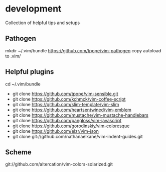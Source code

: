 # development
Collection of helpful tips and setups

## Pathogen
mkdir ~/.vim/bundle
https://github.com/tpope/vim-pathogen
copy autoload to .vim/

## Helpful plugins
cd ~/.vim/bundle

* git clone https://github.com/tpope/vim-sensible.git
* git clone https://github.com/kchmck/vim-coffee-script
* git clone https://github.com/slim-template/vim-slim
* git clone https://github.com/heartsentwined/vim-emblem
* git clone https://github.com/mustache/vim-mustache-handlebars
* git clone https://github.com/pangloss/vim-javascript
* git clone https://github.com/gorodinskiy/vim-coloresque
* git clone https://github.com/elzr/vim-json
* git clone git://github.com/nathanaelkane/vim-indent-guides.git


## Scheme
git://github.com/altercation/vim-colors-solarized.git


